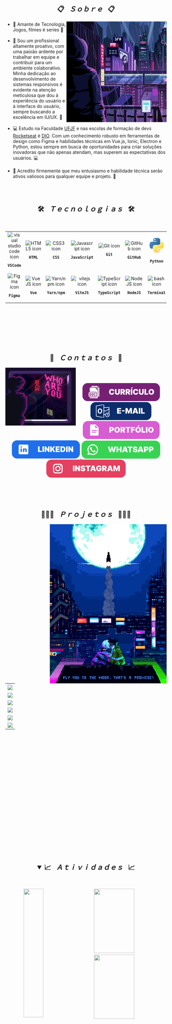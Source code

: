 
<h2 align="center">📋&ensp; <i>Ｓｏｂｒｅ</i> &ensp;📋</h2>
<img align="right" src="./images/about-me.gif" width="313px" height="313px" alt="about me">
<!-- <table align="center">
  <tr>
    <td>
      <b>
        <a href="README.md">🇧🇷 Português</a>
      </b>
    </td>
    <td>
      <a href="README-EN.md">🇺🇸 English</a>
    </td>
  </tr>
</table> -->
<ul align="left">
    <li>🤩️ Amante de Tecnologia, Jogos, filmes é series 🤩️</li><br>
    <li>🚀 Sou um profissional altamente proativo, com uma paixão ardente por trabalhar em equipe e contribuir para um ambiente colaborativo. Minha dedicação ao desenvolvimento de sistemas responsivos é evidente na atenção meticulosa que dou à experiência do usuário e à interface do usuário, sempre buscando a excelência em IU/UX. 🚀</li><br>
    <li>💻 Estudo na Faculdade <a href="https://www2.ufjf.br/ufjf/" target="_blank">UFJF</a> e nas escolas de formação de devs <a href="https://www.rocketseat.com.br/" target="_blank">Rocketseat</a> é <a href="https://www.dio.me" target="_blank">DIO</a>. Com um conhecimento robusto em ferramentas de design como Figma e habilidades técnicas em Vue.js, Ionic, Electron e Python, estou sempre em busca de oportunidades para criar soluções inovadoras que não apenas atendam, mas superem as expectativas dos usuários. 💻</li><br>
    <li>🔮 Acredito firmemente que meu entusiasmo e habilidade técnica serão ativos valiosos para qualquer equipe e projeto. 🔮</li><br>
</ul>
<br>

<h2 align="center">🛠️&ensp; <i>Ｔｅｃｎｏｌｏｇｉａｓ</i> &ensp;🛠️</h2>
<br>
<table align="center" height="300px">
  <tr>
    <td align="center">
      <img src="https://skillicons.dev/icons?i=vscode" width="65px" alt="visual studio code icon"/><br>
      <sub>
        <b>
          <pre>VSCode</pre>
        </b>
      </sub>
    </td>
    <td align="center">
      <img src="https://skillicons.dev/icons?i=html" width="65px" alt="HTML5 icon"/><br>
      <sub>
        <b>
          <pre>HTML</pre>
        </b>
      </sub>
    </td>
    <td align="center">
      <img src="https://skillicons.dev/icons?i=css" width="65px" alt="CSS3 icon"/><br>
      <sub>
        <b>
          <pre>&ensp;CSS&ensp;</pre>
        </b>
      </sub>
    </td>
    <td align="center">
      <img src="https://skillicons.dev/icons?i=javascript" width="65px" alt="Javascript icon"/><br>
      <sub>
        <b>
          <pre>JavaScript</pre>
        </b>
      </sub>
    </td>
    <td align="center" width="100px;">
      <img src="https://skillicons.dev/icons?i=git" width="65px" alt="Git icon"/><br>
      <sub>
        <b>
          <pre>&emsp;Git&emsp;</pre>
        </b>
      </sub>
    </td>
    <td align="center" width="100px;">
      <img src="https://skillicons.dev/icons?i=github" width="65px" alt="GitHub icon"/><br>
      <sub>
        <b>
          <pre>&emsp;GitHub&emsp;</pre>
        </b>
      </sub>
    </td>
    <td align="center">
      <img src="https://raw.githubusercontent.com/devicons/devicon/master/icons/python/python-original.svg" width="65px" alt="Markdown icon"/><br>
      <sub>
        <b>
          <pre>Python</pre>
        </b>
      </sub>
    </td>
  </tr>
  <tr>
    <td align="center">
      <img src="https://skillicons.dev/icons?i=figma" width="65px" alt="Figma icon"/><br>
      <sub>
        <b>
          <pre>Figma</pre>
        </b>
      </sub>
    </td>
    <td align="center">
      <img src="https://skillicons.dev/icons?i=vue" width="65px" alt="VueJS icon"/><br>
      <sub>
        <b>
          <pre>Vue</pre>
        </b>
      </sub>
    </td>
     <td align="center">
      <img src="https://user-images.githubusercontent.com/86276393/177162603-b078ec0b-5097-4067-9e04-f2e260e298a8.png" width="65px" alt="Yarn/npm icon"/><br>
      <sub>
        <b>
          <pre>Yarn/npm</pre>
        </b>
      </sub>
    </td>
    <td align="center">
      <img src="https://skillicons.dev/icons?i=vite" width="65px" alt="vitejs icon"/><br>
      <sub>
        <b>
          <pre>ViteJS</pre>
        </b>
      </sub>
    </td>
    <td align="center">
      <img src="https://skillicons.dev/icons?i=typescript" width="65px" alt="TypeScript icon"/><br>
      <sub>
        <b>
          <pre>TypeScript</pre>
        </b>
      </sub>
    </td>
    <td align="center">
      <img src="https://skillicons.dev/icons?i=nodejs" width="65px" alt="NodeJS icon"/><br>
      <sub>
        <b>
          <pre>NodeJS</pre>
        </b>
      </sub>
    </td>
    <td align="center">
      <img src="https://skillicons.dev/icons?i=bash" width="65px" alt="bash icon"/><br>
      <sub>
        <b>
          <pre>Terminal</pre>
        </b>
      </sub>
    </td>
  </tr>
</table> 
<br><br>

<h2 align="center">💬&ensp; <i>Ｃｏｎｔａｔｏｓ</i> &ensp;💬</h2>
<img align="left" width="220px" height="180px" src="./images/who-are-you.gif" alt="anime coding">
<br><br>
<p align="center">
  <a href="https://drive.google.com/file/d/1rwwua7oaXi7PS38cpURmyOqc5LWOFaFJ/view?usp=drive_link" alt="currículo">
    <img src="./images/button/curriculo.svg" alt="currículo">
  </a>
  <a href = "mailto:savio.ribeiro1690@live.com" alt="e-mail"><img src="./images/button/e-mail.svg" target="_blank">
  </a> 
  <a href="https://www.linkedin.com/in/saviorbp/" alt="Portfólio" target="_blank">
    <img src="./images/button/portfolio.svg" alt="Portfólio">
  </a> 
  <a href="https://www.linkedin.com/in/saviorbp/" alt="Linkedin" target="_blank">
    <img src="./images/button/linkedin.svg" alt="linkedin">
  </a>
  <a href="https://wa.me/5532999718142?text=Sinta-se%20livre%20para%20entrar%20em%20contato%20comigo." alt="WhatsApp" target="_blank">
    <img src="./images/button/whatsapp.svg" alt="Whatsapp">
  </a>
  <a href="https://www.instagram.com/saviorbp/" alt="Instagram" target="_blank">
    <img src="./images/button/instagram.svg" alt="Instagram">
  </a>
</p>
<br><br><br>

<h2 align="center">👨🏻‍💻&ensp; <i>Ｐｒｏｊｅｔｏｓ</i> &ensp;👨🏻‍💻</h2>
<img align="right" src="./images/cyberpunk.gif" height="495px" width="365px" alt="projects image">
<table height="495px" width="365px">
  <tr>
    <td>
    <a href="https://github.com/saviorbp/minicurso-react-projeto-1" target="_blank">
      <img align="center" src="https://github-readme-stats.vercel.app/api/pin/?username=saviorbp&repo=minicurso-react-projeto-1&theme=tokyonight&hide_border=true">
    </a>
    </td>
  </tr>
  <tr>
    <td>
    <a href="https://github.com/saviorbp/minicurso-react-projeto-2" target="_blank">
      <img align="center" src="https://github-readme-stats.vercel.app/api/pin/?username=saviorbp&repo=minicurso-react-projeto-2&theme=tokyonight&hide_border=true">
    </a>
    </td>
  </tr>
  <tr>
    <td>
    <a href="https://github.com/saviorbp/jogo-idle-clicker-react" target="_blank">
      <img align="center" src="https://github-readme-stats.vercel.app/api/pin/?username=saviorbp&repo=jogo-idle-clicker-react&theme=tokyonight&hide_border=true">
    </a>
    </td>
  </tr>
  <tr>
    <td>
    <a href="https://github.com/saviorbp/aula-de-css-para-a-codi-academi" target="_blank">
      <img align="center" src="https://github-readme-stats.vercel.app/api/pin/?username=saviorbp&repo=aula-de-css-para-a-codi-academi&theme=tokyonight&hide_border=true">
  </a>
    </td>
  </tr>
  <tr>
    <td>
    <a href="https://github.com/saviorbp/Pricing-Card-Code---processo-seletivo-code-academy" target="_blank">
      <img align="center" src="https://github-readme-stats.vercel.app/api/pin/?username=saviorbp&repo=Pricing-Card-Code---processo-seletivo-code-academy&theme=tokyonight&hide_border=true">
  </a>
    </td>
  </tr>
  <tr>
    <td>
     <a href="https://github.com/saviorbp/estagio" target="_blank">
      <img align="center" src="https://github-readme-stats.vercel.app/api/pin/?username=saviorbp&repo=estagio&theme=tokyonight&hide_border=true">
    </a>
    </td>
  </tr>
</table>
<br>

<h2 align="center">
<details open>
<summary>📈&ensp; <i>Ａｔｉｖｉｄａｄｅｓ</i> &ensp;📈</summary>
<br>
<p align="center">
<img align="left" height="400px" width="35%" src="https://github-readme-stats.vercel.app/api/top-langs/?username=saviorbp&langs_count=8&theme=tokyonight&hide_border=true">
</p>
<p align="center">
  <img height="200px" width="50%" src="https://github-readme-stats.vercel.app/api?username=saviorbp&show_icons=true&custom_title=Saviorbp's%20Github%20Stats&theme=tokyonight&hide_border=true">
  <br>
  <img height="200px" width="50%" src="https://github-readme-streak-stats.herokuapp.com/?user=saviorbp&theme=tokyonight&hide_border=true">
</p>

</details>
